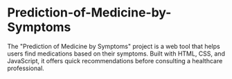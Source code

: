 # Prediction-of-Medicine-by-Symptoms
The "Prediction of Medicine by Symptoms" project is a web tool that helps users find medications based on their symptoms. Built with HTML, CSS, and JavaScript, it offers quick recommendations before consulting a healthcare professional.
